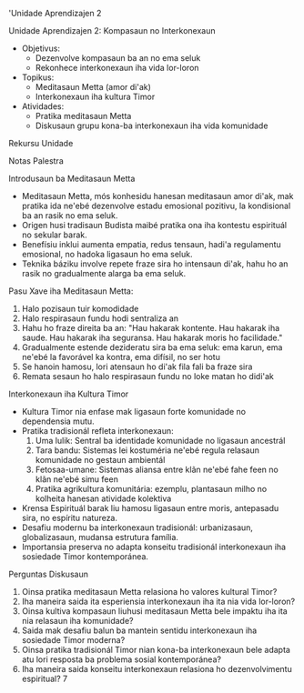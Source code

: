 'Unidade Aprendizajen 2

Unidade Aprendizajen 2: Kompasaun no Interkonexaun
- Objetivus:
  * Dezenvolve kompasaun ba an no ema seluk
  * Rekonhece interkonexaun iha vida lor-loron
- Topikus:
  * Meditasaun Metta (amor di'ak)
  * Interkonexaun iha kultura Timor
- Atividades:
  * Pratika meditasaun Metta
  * Diskusaun grupu kona-ba interkonexaun iha vida komunidade

Rekursu Unidade

Notas Palestra

Introdusaun ba Meditasaun Metta

- Meditasaun Metta, mós konhesidu hanesan meditasaun amor di'ak, mak pratika ida ne'ebé dezenvolve estadu emosional pozitivu, la kondisional ba an rasik no ema seluk.
- Origen husi tradisaun Budista maibé pratika ona iha kontestu espirituál no sekular barak.
- Benefísiu inklui aumenta empatia, redus tensaun, hadi'a regulamentu emosional, no hadoka ligasaun ho ema seluk.
- Teknika báziku involve repete fraze sira ho intensaun di'ak, hahu ho an rasik no gradualmente alarga ba ema seluk.

Pasu Xave iha Meditasaun Metta:

1. Halo pozisaun tuir komodidade
2. Halo respirasaun fundu hodi sentraliza an
3. Hahu ho fraze direita ba an: "Hau hakarak kontente. Hau hakarak iha saude. Hau hakarak iha seguransa. Hau hakarak moris ho facilidade."
4. Gradualmente estende dezideratu sira ba ema seluk: ema karun, ema ne'ebé la favorável ka kontra, ema difísil, no ser hotu
5. Se hanoin hamosu, lori atensaun ho di'ak fila fali ba fraze sira
6. Remata sesaun ho halo respirasaun fundu no loke matan ho didi'ak

Interkonexaun iha Kultura Timor

- Kultura Timor nia enfase mak ligasaun forte komunidade no dependensia mutu.
- Pratika tradisionál refleta interkonexaun:
  1. Uma lulik: Sentral ba identidade komunidade no ligasaun ancestrál
  2. Tara bandu: Sistemas lei kostuméria ne'ebé regula relasaun komunidade no gestaun ambientál
  3. Fetosaa-umane: Sistemas aliansa entre klãn ne'ebé fahe feen no klãn ne'ebé simu feen
  4. Pratika agrikultura komunitária: ezemplu, plantasaun milho no kolheita hanesan atividade kolektiva
- Krensa Espirituál barak liu hamosu ligasaun entre moris, antepasadu sira, no espíritu natureza.
- Desafiu modernu ba interkonexaun tradisionál: urbanizasaun, globalizasaun, mudansa estrutura família.
- Importansia preserva no adapta konseitu tradisionál interkonexaun iha sosiedade Timor kontemporánea.

Perguntas Diskusaun

1. Oinsa pratika meditasaun Metta relasiona ho valores kultural Timor?
2. Iha maneira saida ita esperiensia interkonexaun iha ita nia vida lor-loron?
3. Oinsa kultiva kompasaun liuhusi meditasaun Metta bele impaktu iha ita nia relasaun iha komunidade?
4. Saida mak desafiu balun ba mantein sentidu interkonexaun iha sosiedade Timor moderna?
5. Oinsa pratika tradisionál Timor nian kona-ba interkonexaun bele adapta atu lori resposta ba problema sosial kontemporánea?
6. Iha maneira saida konseitu interkonexaun relasiona ho dezenvolvimentu espiritual?
7